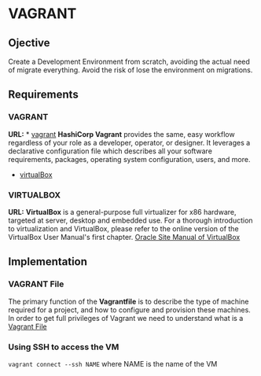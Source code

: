 # VAGRANT
## Ojective
Create a Development Environment from scratch, avoiding the actual need of migrate everything.
Avoid the risk of lose the environment on migrations.

## Requirements

### VAGRANT

**URL:** * [vagrant](https://www.vagrantup.com/)
**HashiCorp Vagrant** provides the same, easy workflow regardless of your role as a developer, operator, or designer. 
It leverages a declarative configuration file which describes all your software requirements, packages, operating system configuration, users, and more.
* [virtualBox](https://www.virtualbox.org/)

### VIRTUALBOX

**URL:** **VirtualBox** is a general-purpose full virtualizer for x86 hardware, targeted at server, desktop and embedded use.
For a thorough introduction to virtualization and VirtualBox, please refer to the online version of the VirtualBox User Manual's first chapter.
[Oracle Site Manual of VirtualBox](https://www.virtualbox.org/manual/ch01.html)

## Implementation

### VAGRANT File

The primary function of the **Vagrantfile** is to describe the type of machine required for a project, and how to configure and provision these machines.
In order to get full privileges of Vagrant we need to understand what is a [Vagrant File](https://www.vagrantup.com/docs/vagrantfile)

### Using SSH to access the VM
`vagrant connect --ssh NAME` where NAME is the name of the VM